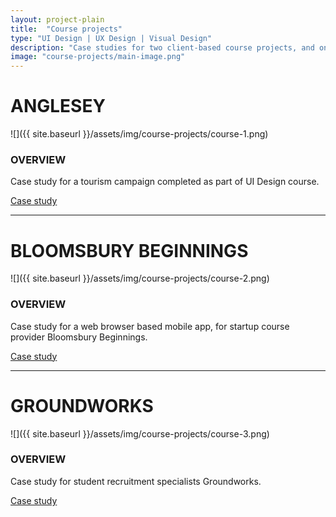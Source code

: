 ```yaml
---
layout: project-plain
title:  "Course projects"
type: "UI Design | UX Design | Visual Design"
description: "Case studies for two client-based course projects, and one personal course project."
image: "course-projects/main-image.png"
---
```

# ANGLESEY
![]({{ site.baseurl }}/assets/img/course-projects/course-1.png)
### OVERVIEW
Case study for a tourism campaign completed as part of UI Design course.

<div class="project__button">
    <a href="https://medium.com/@annabeljwalsh/no-children-allowed-an-island-escape-to-anglesey-c2054d420dae" title="View case study" target="_blank" class="button">
        Case study
    </a>
</div>

---

# BLOOMSBURY BEGINNINGS
![]({{ site.baseurl }}/assets/img/course-projects/course-2.png)
### OVERVIEW
Case study for a web browser based mobile app, for startup course provider Bloomsbury Beginnings.

<div class="project__button">
    <a href="https://medium.com/@annabeljwalsh/a-new-beginning-for-bloomsbury-beginnings-32217e768f4e" title="View case study" target="_blank" class="button">
        Case study
    </a>
</div>

---

# GROUNDWORKS
![]({{ site.baseurl }}/assets/img/course-projects/course-3.png)
### OVERVIEW
Case study for student recruitment specialists Groundworks.

<div class="project__button">
    <a href="https://medium.com/@annabeljwalsh/a-responsive-website-for-student-recruitment-specialists-groundworks-8289b8cb6134" title="View case study" target="_blank" class="button">
        Case study
    </a>
</div>